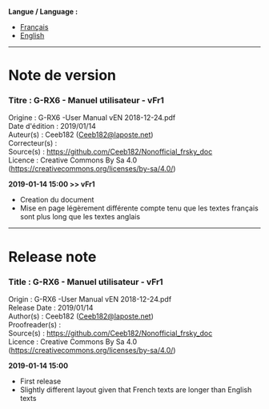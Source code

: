 **Langue / Language :**
- [Français](#FR)
- [English](#EN)

--------------------------------------------------------------------------------------

<a name="FR"></a>
# Note de version

### Titre : G-RX6 - Manuel utilisateur - vFr1  
Origine : G-RX6 -User Manual vEN 2018-12-24.pdf  
Date d'édition : 2019/01/14  
Auteur(s) : Ceeb182 (Ceeb182@laposte.net)  
Correcteur(s) :   
Source(s) : https://github.com/Ceeb182/Nonofficial_frsky_doc  
Licence : Creative Commons By Sa 4.0 (https://creativecommons.org/licenses/by-sa/4.0/)  


**2019-01-14 15:00 >> vFr1**
- Creation du document
- Mise en page légèrement différente compte tenu que les textes français sont plus long que les textes anglais

--------------------------------------------------------------------------------------

<a name="EN"></a>
# Release note

### Title : G-RX6 - Manuel utilisateur - vFr1  
Origin : G-RX6 -User Manual vEN 2018-12-24.pdf  
Release Date : 2019/01/14  
Author(s) : Ceeb182 (Ceeb182@laposte.net)  
Proofreader(s) :   
Source(s) : https://github.com/Ceeb182/Nonofficial_frsky_doc  
Licence : Creative Commons By Sa 4.0 (https://creativecommons.org/licenses/by-sa/4.0/)  


**2019-01-14 15:00**
- First release
- Slightly different layout given that French texts are longer than English texts
